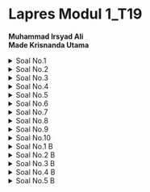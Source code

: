 # Lapres Modul 1_T19

**Muhammad Irsyad Ali**  
**Made Krisnanda Utama**

<details>
  <summary> Soal No.1 </summary>
  
  ### Penjelasan Soal  
  Soal meminta kami untuk menampilkan web server yang digunakan pada testing.mekanis.me  
  ### Solusi  
  Kami menggunakan display filter ```tcp contains "testing.mekanis.me"``` sehingga terdapat tiga paket yang tercapture, kemudian kami mem follow tcp strem dari paket dengan 
  info "favicon.ico", 
  ![](image/modul1.png)
  setelah streamnya terbuka, dapat dilihat bahwa paket ini berasak dari testing.mekanis.ne dan memiliki web server ngin.x seperti yang dapat dilihat di gambar 
  ![](image/modul2.png)
  ### Kendala  
  Tidak ada.
</details>  

<details>
  <summary> Soal No.2 </summary>
  
  ### Penjelasan Soal   
  Soal meminta kami untuk menemukan dan menyimpan file dengan nama  "Tim_Kunjungan_Kerja_BAKN_DPR_RI_ke_Sukabumi141436.jpg"
  ### Solusi 
  Pertama kami melakukan pencarian terhadap file itu sendiri dengan menggunakan HTTP export object, kemudian menggunakan 
  ```"Tim_Kunjungan_Kerja_BAKN_DPR_RI_ke_Sukabumi141436.jpg"``` sebagai filternya, disiini filter akan menampilkan semua file dengan protocol HTTP dengan nama seperti yang 
  telah disebutkan sebelumnya
  ![](image/soal%202(1).png)
  Setelah file sudah ditemukan kami melakukan export dan menyimpannya pada local storage, dengan cara men select file tersebut lalu save pada directory tertentu. Hasil dari 
  gambar yang telah disimpan sebagai berikut:  
  ![](image/Tim_Kunjungan_Kerja_BAKN_DPR_RI_ke_Sukabumi141436.jpg)
  ### Kendala  
  Tidak ada.
</details>

<details>
  <summary> Soal No.3 </summary>
  
  ### Penjelasan Soal  
  Soal meminta kami untuk mencari username dan password yang telah digunakan untuk login sebelumnya pada website "ppid.dpr.go.id"!
  ### Solusi  
  Kami menggunakan display filter ```http.request.method == POST``` disini semua packet yang berbebentuk POST akan di tampilkan, dimana untuk paket ini mendefinisika sesuatu 
  yang diinputkan kepada web browser, lalu yang kamu temukan adalah satu paket dengan method post seperti yang dapat dilihat dibawah ini 
  ![](image/foto%20redmi.png)
  Kemudian pada paket tersebut memiliki HTML form yang di encoded, dimana di dalamnya memiliki form username dan form password yang merupakan informasi yang telah digunakan 
  untuk melakukan login
  ![](image/redmi2.png)    
  ### Kendala  
  Tidak ada.  
</details>  

<details>
  <summary> Soal No.4 </summary>
  
  ### Penjelasan Soal  
  Soal meminta kami untuk menemukan paket dari web-web yang menggunakan basic authentication method.
  ### Solusi  
  Untuk mendapat kan semua paket dari web yang menggunaan basic authentication method, kami menggunakan display filter ```http.authbasic``` namun filter 
  ```http.authorization``` juda dapat digunakan dan akakan memeberikan hasil yang sama. disini filter akan menampilkan semua paket dengan basic authentication seperti yang 
  dapat dilihat pada gambar berikut, kami mendapatkan 5 paket yang tercapture menggunakan basic authentication
  ![](image/redmi3.png)  
  ### Kendala
  Tidak ada.  
</details>  

<details>
  <summary> Soal No.5 </summary>
  
  ### Penjelasan Soal  
  Soal meminta kami untuk mengkuti perintah yang ada di ```aku.pengen.pw``` dengan Username dan password yang didapatkan dari file ```.pcapng```
  ### Solusi  
  Kami menggunakan filter ```tcp contains "aku.pengen.pw"``` yang akan menampilkan paket dengan host aku.pengen.pw, kemudian kami membuka detail dari pakeyt tersebut 
  ![](image/modul3.png)
  Pada bagian hypertext transfer protocol -> Authorization, terdapat text credential yang merupakan username dan password yang dibutuhkan pada aku.pengen.pw  
  ![](image/modul4.png)
  Setelah dapat mengakses aku.pengen.pw kemudian kami mengikuti intruksi yang ada didalamnya seperti yang dpat dilihat pada gambar berikut
  ![](image/modul5.png)
  ### Kendala  
  Tidak ada.
</details>  

<details>
  <summary> Soal No.6 </summary>
  
  ### Penjelasan Soal  
  Soal meminta kami untuk menyimpan dan membuka file pdf dengan nama ```"OpenThis.pdf"``` yang di archive dalam ```Answer.zip``` dengan password archive yang sebelumnya harus 
  didapatkan terlebih dahulu pada ```zipkey.txt```
  ### Solusi  
  Pertama kami menggunakan display filter ```ftp-data contains Answer.zip``` yang akan menampilkan beberapa paket yang mungkin berisi Answer.zip itu sendiri, selanjutnya kami 
  memfollow tcp stream pada paket pertama
  ![](image/modul6.png)
  Sebelumnya kami mencoba beberapa stream untuk kemudian di download raw datanya, kemudian pada stream 12 kami menemukan ```Answer.zip``` dengan mendowload raw datanya
  ![](image/modul8.png)
  Setelah Answer.zip dibuka, terdapat ```OpenThis.pdf``` yang diminta pada soal, dan untuk memebuka passwordnya kami mencari ```zipkey.txt``` dengan filter 
  ```ftp-data contains zipkey.text```
  ![](image/modul9.png)
  pada paket pertama kami memfollow tcp streamnya, dan pada stream ke 23 kami menemukan password yang bisa digunakan untuk membuka ```OpenThsi.pdf```
  ![](image/modul10.png)
  ![](image/modul11.png)
  Isi dari ````OpenThis.pdf``` yang dibuka dengan key "hey997400323051"
  ![](image/modul12.png)
  
  ### Kendala  
  Tidak ada.
</details>   

<details>
  <summary> Soal No.7 </summary>
  
  ### Penjelasan Soal  
  Soal meminta kami untuk mencari dan menyimpan salah satu dari lima   ratus file zip yang berisi sebuah file pdf dengan nama 
  ```Yes.pdf```
  ### Solusi  
  Kami menggunakan display filter ```ftp-data contains "Yes.pdf"```. disini terdapat 2 file yang tercapture 
  ![](image/modul21.png)
  kemudian kami mendownload nya sebagai raw file dengan nama ```Yes.pdf```
  ![](image/modul22.png)
  kemudian file dapat terbuka dengan isi sebagai berikut
  ![](image/modul24.png)
  ### Kendala  
  Tidak ada.
</details>    

<details>
  <summary> Soal No.8 </summary>
  
  ### Penjelasan Soal  
  Soal meminta kami untuk mencari objek apa saja yang didownload 
  (RETR) dari koneksi FTP dengan Microsoft FTP Service  
  ### Solusi  
  Pertama-tama kami mendisplay capture untuk mencari objek yang ada di Microsoft FTP service dengan display filter ```ftp contains "Microsoft"```
  ![](image/8A-a.png)
  Kemudian karena destinasi dan source nya sama kami mempersempit pencarian bertujuan mencari objek yang mengandung (RETR) dengan menggunakan display capture        ```ftp.request.command contains "RETR" && ip.dst==198.246.117.106```
  ![](image/8B-b.png)
  ### Kendala
  mboten enten.  
</details>   

<details>
  <summary> Soal No.9 </summary>
  
  ### Penjelasan Soal  
  Soal meminta kami untuk mencari username dan password ketika login 
  FTP pada localhost
  ### Solusi  
  Kami menggunakan display filter ```ftp.request.command == USER || ftp.request.command == PASS``` yang akan menampilkan beberapa paket yang mengandung user dan pass
  ![](image/modul2000.png)
  Selanjutnya kami mmefolow tcp stream dari pakey yang terfilter dan username dan password dapat ditemukan
  ![](image/modul2001.png)
  ### Kendala  
</details>     

<details>
  <summary> Soal No.10 </summary>
  
  ### Penjelasan Soal  
  Soal meminta kami untuk mencari dan mendownload file .pdf di 
  wireshark dengan clue ```25 50 44 46```
  ### Solusi  
  Kami menggunakan filter ```tcp contains 25:50:44:46``` dimana clue yang diberikan merupakan hex value dari sebuah paket, setelah mendapat satu paket yang terfilter
  ![](image/modul13.png)
  Kami memfollow stream dari paket tersebut dan mengekportnya sebagai raw data menjadi .pdf, pada case kali ini kami mengeksportnya sebagai "text.pdf"
  ![](image/modul14.png)
  Berikut merupakan isi dari file pdf yang dimaksud pada soal
  ![](image/modul15.png)
  ### Kendala  
  Tidak ada.
</details>   

<details>
  <summary> Soal No.1 B </summary>
  
  ### Penjelasan Soal  
  Soal meminta kami untuk menampilkan sehingga wireshark hanya mengambil paket yang mengandung port 21
  ### Solusi  
  Pertama kami membuat koneksi fille zilla client dan server dengan xampp
  ![](image/modul25.png)
  lalu kami melakukan capture terhadap paket yang berada pada loopback, disini kami menggunakan filter ```port 21``` yang akan menampilkan semua paket pada
  loopback yang mengandung port 21, dimana port 21 itu sendiri digunakan sebagai ftp local
  ![](image/modul26.png)
  ![](image/modul27.png) 
  
  ### Kendala
  Tidak ada.
</details>  

<details>
  <summary> Soal No.2 B </summary>
  
  ### Penjelasan Soal  
  Soal meminta kami untuk menampilkan sehingga wireshark hanya mengambil paket yang berasal dari port 80
  ### Solusi  
  Kami melakukan capture filter paket yang berasal dari port 80 dengan capture filter ```tcp src port 80``` 
  ![](image/2B-a.png)
  Lalu kita menampilkan semua paketnya.
  ![](image/2B-b.png)
  ### Kendala  
  Tidak ada.  
</details>  

<details>
  <summary> Soal No.3 B </summary>
  
  ### Penjelasan Soal  
  Soal meminta kami untuk menampilkan sehingga wireshark hanya menampilkan paket yang menuju port 443
  ### Solusi  
  Kami melakukan capture filter paket yang menuju port 443 dengan capture filter```tcp dst port 443``` 
  ![](image/3B-a.png)    
  Kemudian kita menampilkan semua paketnya.
  ![](image/3B-b.png)
  ### Kendala  
  Tidak ada.
</details>  

<details>
  <summary> Soal No.4 B </summary>
  
  ### Penjelasan Soal  
  Soal meminta kami untuk menampilkan sehingga wireshark hanya mengambil paket yang berasal dari ip sendiri.
  ### Solusi  
  Kami melakukan pengecekan ip lewat command prompat, memasukkan ```ipconfig```
  ![](image/4B-a.png)
  Kemudian kami melakukan captur filter paket yang berasal dari ip sendiri dengan capture filter ```ip src host 192.168.0.19```
  ![](image/4B-b.png)
  Kemudian kami menampilkan semua paketnya.
  ![](image/4B-c.png)
  ### Kendala
  Tidak ada.  
</details>  

<details>
  <summary> Soal No.5 B </summary>
  
  ### Penjelasan Soal  
  Soal meminta kami untuk menampilkan sehingga wireshark hanya mengambil paket yang tujuannya ke monta.if.its.ac.id
  ### Solusi  
  Kami melakukan capture filter paket yang menuju monta.if.its.ac.id dengan capture filter ```dst host monta.if.its.ac.id```
  ![](image/5B-a.png)
  Kemudian kami menampilkan semua paketnya.
  ![](image/5B-b.png)
  ### Kendala  
  Tidak ada.
</details>   




